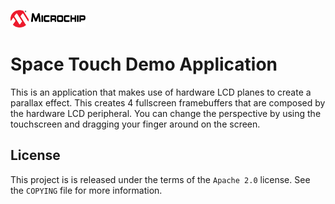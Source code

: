 ![Microchip](docs/microchip_logo.png)

# Space Touch Demo Application

This is an application that makes use of hardware LCD planes to create a parallax effect.  This creates 4 fullscreen framebuffers that are composed by the hardware LCD peripheral.  You can change the perspective by using the touchscreen and dragging your finger around on the screen.

## License

This project is is released under the terms of the `Apache 2.0` license. See the `COPYING` file for more information.
